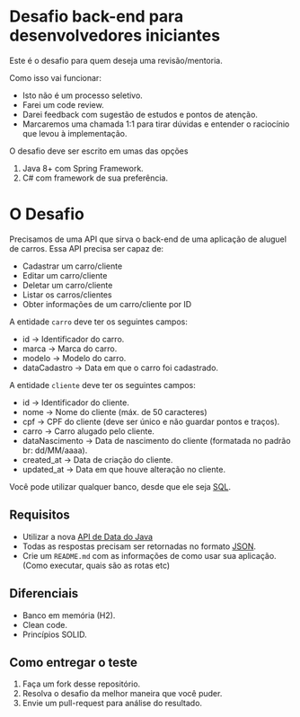 # Desafio back-end para desenvolvedores iniciantes

Este é o desafio para quem deseja uma revisão/mentoria.

Como isso vai funcionar:
- Isto não é um processo seletivo.
- Farei um code review.
- Darei feedback com sugestão de estudos e pontos de atenção.
- Marcaremos uma chamada 1:1 para tirar dúvidas e entender o raciocínio que levou à implementação.

O desafio deve ser escrito em umas das opções
1) Java 8+ com Spring Framework.
2) C# com framework de sua preferência.

# O Desafio

Precisamos de uma API que sirva o back-end de uma aplicação de aluguel de carros. Essa API precisa ser capaz de:

- Cadastrar um carro/cliente
- Editar um carro/cliente
- Deletar um carro/cliente
- Listar os carros/clientes
- Obter informações de um carro/cliente por ID

A entidade `carro` deve ter os seguintes campos:

- id -> Identificador do carro.
- marca -> Marca do carro.
- modelo -> Modelo do carro.
- dataCadastro -> Data em que o carro foi cadastrado.

A entidade `cliente` deve ter os seguintes campos:

- id -> Identificador do cliente.
- nome -> Nome do cliente (máx. de 50 caracteres)
- cpf -> CPF do cliente (deve ser único e não guardar pontos e traços).
- carro -> Carro alugado pelo cliente.
- dataNascimento -> Data de nascimento do cliente (formatada no padrão br: dd/MM/aaaa).
- created_at -> Data de criação do cliente.
- updated_at -> Data em que houve alteração no cliente.

Você pode utilizar qualquer banco, desde que ele seja [SQL](http://www.sqlcourse.com/intro.html).

## Requisitos

- Utilizar a nova [API de Data do Java](https://docs.oracle.com/javase/8/docs/api/java/time/package-summary.html)
- Todas as respostas precisam ser retornadas no formato [JSON](https://www.json.org/json-en.html).
- Crie um `README.md` com as informações de como usar sua aplicação. (Como executar, quais são as rotas etc)

## Diferenciais

- Banco em memória (H2).
- Clean code.
- Princípios SOLID.

## Como entregar o teste

1. Faça um fork desse repositório.
2. Resolva o desafio da melhor maneira que você puder.
3. Envie um pull-request para análise do resultado.

